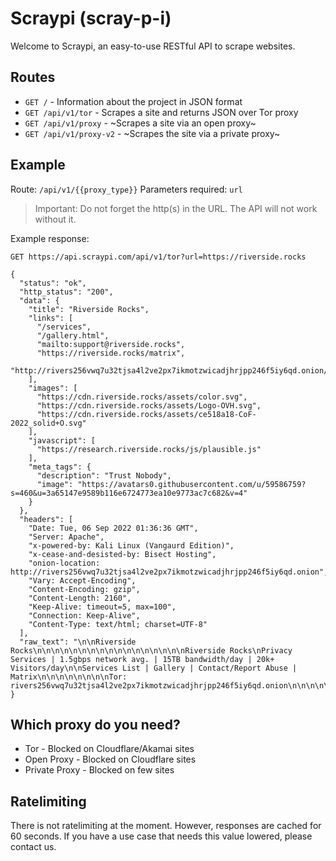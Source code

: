 # Scraypi (scray-p-i)

Welcome to Scraypi, an easy-to-use RESTful API to scrape websites.

## Routes

* `GET /` - Information about the project in JSON format
* `GET /api/v1/tor` - Scrapes a site and returns JSON over Tor proxy
* `GET /api/v1/proxy` - ~Scrapes a site via an open proxy~
* `GET /api/v1/proxy-v2` - ~Scrapes the site via a private proxy~

## Example

Route: `/api/v1/{{proxy_type}}`
Parameters required: `url`

> Important: Do not forget the http(s) in the URL. The API will not work without it.

Example response:

`GET https://api.scraypi.com/api/v1/tor?url=https://riverside.rocks`

```
{
  "status": "ok",
  "http_status": "200",
  "data": {
    "title": "Riverside Rocks",
    "links": [
      "/services",
      "/gallery.html",
      "mailto:support@riverside.rocks",
      "https://riverside.rocks/matrix",
      "http://rivers256vwq7u32tjsa4l2ve2px7ikmotzwicadjhrjpp246f5iy6qd.onion/"
    ],
    "images": [
      "https://cdn.riverside.rocks/assets/color.svg",
      "https://cdn.riverside.rocks/assets/Logo-OVH.svg",
      "https://cdn.riverside.rocks/assets/ce518a18-CoF-2022_solid+O.svg"
    ],
    "javascript": [
      "https://research.riverside.rocks/js/plausible.js"
    ],
    "meta_tags": {
      "description": "Trust Nobody",
      "image": "https://avatars0.githubusercontent.com/u/59586759?s=460&u=3a65147e9589b116e6724773ea10e9773ac7c682&v=4"
    }
  },
  "headers": [
    "Date: Tue, 06 Sep 2022 01:36:36 GMT",
    "Server: Apache",
    "x-powered-by: Kali Linux (Vangaurd Edition)",
    "x-cease-and-desisted-by: Bisect Hosting",
    "onion-location: http://rivers256vwq7u32tjsa4l2ve2px7ikmotzwicadjhrjpp246f5iy6qd.onion",
    "Vary: Accept-Encoding",
    "Content-Encoding: gzip",
    "Content-Length: 2160",
    "Keep-Alive: timeout=5, max=100",
    "Connection: Keep-Alive",
    "Content-Type: text/html; charset=UTF-8"
  ],
  "raw_text": "\n\nRiverside Rocks\n\n\n\n\n\n\n\n\n\n\n\n\n\n\n\n\nRiverside Rocks\nPrivacy Services | 1.5gbps network avg. | 15TB bandwidth/day | 20k+ Visitors/day\n\nServices List | Gallery | Contact/Report Abuse | Matrix\n\n\n\n\n\n\n\nTor: rivers256vwq7u32tjsa4l2ve2px7ikmotzwicadjhrjpp246f5iy6qd.onion\n\n\n\n\n\n\n\n\n"
}
```

## Which proxy do you need?

* Tor - Blocked on Cloudflare/Akamai sites
* Open Proxy - Blocked on Cloudflare sites
* Private Proxy - Blocked on few sites

## Ratelimiting

There is not ratelimiting at the moment. However, responses are cached for 60 seconds. If you have a use case that needs this value lowered, please contact us.
